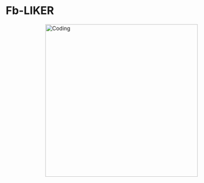 # Fb-LIKER
<img align="right" alt="Coding" width="400" src="https://play.google.com/store/apps/details?id=com.riffsy.FBMGIFApp">
